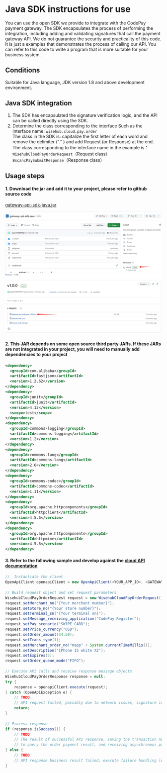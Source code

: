 # Java SDK instructions for use

You can use the open SDK we provide to integrate with the CodePay payment gateway. The SDK encapsulates the process of performing the integration, including adding and validating signatures that call the payment gateway API.
We do not guarantee the security and practicality of this code. It is just a examples that demonstrates the process of calling our API. You can refer to this code to write a program that is more suitable for your business system.

## Conditions

Suitable for Java language, JDK version 1.8 and above development environment.

## Java SDK integration

1. The SDK has encapsulated the signature verification logic, and the API can be called directly using the SDK.
2. Determine the class corresponding to the interface
   Such as the interface name: `wisehub.cloud.pay.order` <br />
   The class in the SDK is: capitalize the first letter of each word and remove the delimiter ("." ) and add Request (or Response) at the end. <br />
   The class corresponding to the interface name in the example is：<br />
   `WisehubCloudPayOrderRequest`（Request class） <br />
   `BscancPaySubmitResponse`（Response class）

## Usage steps

#### 1. Download the jar and add it to your project, please refer to github source code

<a href="https://github.com/codepay-us/gateway-api-sdk-java/releases/tag/v1.0.0" target="_blank">gateway-api-sdk-java.jar</a><br />

![Javasdk1](src%2Fmain%2Fresources%2FJavasdk1.png)
![Javasdk2](src%2Fmain%2Fresources%2FJavasdk2.png)

#### 2. This JAR depends on some open source third party JARs. If these JARs are not integrated in your project, you will need to manually add dependencies to your project

```xml
<dependency>
  <groupId>com.alibaba</groupId>
  <artifactId>fastjson</artifactId>
  <version>1.2.62</version>
</dependency>
<dependency>
  <groupId>junit</groupId>
  <artifactId>junit</artifactId>
  <version>4.12</version>
  <scope>test</scope>
</dependency>
<dependency>
  <groupId>commons-logging</groupId>
  <artifactId>commons-logging</artifactId>
  <version>1.2</version>
</dependency>
<dependency>
  <groupId>commons-lang</groupId>
  <artifactId>commons-lang</artifactId>
  <version>2.6</version>
</dependency>
<dependency>
  <groupId>commons-codec</groupId>
  <artifactId>commons-codec</artifactId>
  <version>1.11</version>
</dependency>
<dependency>
  <groupId>org.apache.httpcomponents</groupId>
  <artifactId>httpclient</artifactId>
  <version>4.5.6</version>
</dependency>
<dependency>
  <groupId>org.apache.httpcomponents</groupId>
  <artifactId>httpmime</artifactId>
  <version>4.5.6</version>
</dependency>
```

#### 3. Refer to the following sample and develop against the <a href = "https://developer.codepay.us/docs/CloudAPI" target = "_blank">cloud API documentation </a>

```java
//  Instantiate the client
OpenApiClient openapiClient = new OpenApiClient(<YOUR_APP_ID>, <GATEWAY_URL>, <YOUR_APP_RSA_PRIVATE_KEY>, <GATEWAY_RSA_PUBLIC_KEY>);

// Build request object and set request parameters
WisehubCloudPayOrderRequest request = new WisehubCloudPayOrderRequest();
request.setMerchant_no("{Your merchant number}");
request.setStore_no("{Your store number}");
request.setTerminal_sn("{Your terminal sn}");
request.setMessage_receiving_application("CodePay Register");
request.setPay_scenario("SWIPE_CARD");
request.setPrice_currency("USD");
request.setOrder_amount(34.50);
request.setTrans_type(1);
request.setMerchant_order_no("mapp" + System.currentTimeMillis());
request.setDescription("IPhone 15 white X2");
request.setExpires(5);
request.setOrder_queue_mode("FIFO");

// Execute API calls and receive response message objects
WisehubCloudPayOrderResponse response = null;
try {
    response = openapiClient.execute(request);
} catch (OpenApiException e) {
    // TODO
    // API request failed, possibly due to network issues, signature issues, or other issues. It is recommended to call the query or close the order API
    return;
}

// Process response
if (response.isSuccess()) {
    // TODO
    // The result of successful API response, saving the transaction number, calling the query interface in the background
    // to query the order payment result, and receiving asynchronous payment result notification
} else {
    // TODO
    // API response business result failed, execute failure handling logic
}
```
